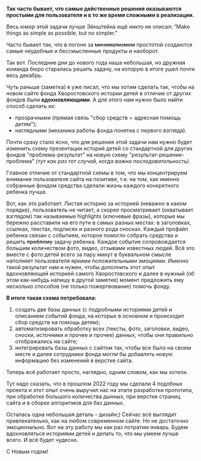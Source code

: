 **Так часто бывает, что самые действенные решения оказываются простыми для пользователя и в то же время сложными в реализации.**

Весь юмор этой задачи лучше Эйнштейна ещё никто не описал: “Make things as simple as possible, but no simpler.”

Часто бывает так, что в погоне за ~~минимализмом~~ простотой создаются самые неудобные и бессмысленные продукты и наоборот.

Так вот. Последние дни до нового года наша небольшая, но дружная команда бюро старалась решить задачу, на которую в итоге ушел почти весь декабрь.

Чуть раньше (заметка) я уже писал, что мы хотим сделать так, чтобы на новом сайте фонда Хворостовского истории детей в отличие от других фондов были **вдохновляющими**. А для этого нам нужно было найти способ сделать их:
- прозрачными (прямая связь "сбор средств = адресная помощь детям");
- наглядными (механика работы фонда понятна с первого взгляда).

Почти сразу стало ясно, что для решения этой задачи нам нужно будет изменить схему презентации историй детей со стандартной для других фондов "проблема-результат" на новую схему "результат-решение-проблема" *(тут как раз тот случай, когда важна последовательность)*. 

Главное отличие от стандартной схемы в том, что мы концентрируем внимание пользователя сайта на позитиве, т.е. на том, как именно собранные фондом средства сделали жизнь каждого конкретного ребенка лучше. 

Вот, как это работает. Листая историю за историей (неважно в каком порядке), пользователь не читает, а скорее просматривает (охватывает взглядом) так называемые highlights (ключевые фразы), которые мы бережно расставили на его пути в самых разных местах: в заголовках, ссылках, текстах, подписях и разного рода сносках. Каждый профайл ребенка связан с событием, которое помогло собрать средства и решить ~~проблему~~ задачу ребенка. Каждое событие сопровождается большим количеством фото, видео, отзывами известных людей. Всё это вместе с фото детей всего за пару минут в буквальном смысле наполняет пользователя яркими положительными эмоциями. Именно такой результат нам и нужен, чтобы дополнить этот опыт вдохновляющей историей самого Хворостовского и далее в нужный (об этом как-нибудь напишу в другой заметке) момент предложить ему несколько способов (не только пожертвование) помочь фонду.

**В итоге такая схема потребовала:**
1) создать две базы данных (с подробными историями детей и описанием событий фонда, на которых в основном и происходит сбор средств на помощь детям);
2) автоматизировать обработку всех (тексты, фото, заголовки, видео, сноски, источники и прочее и прочее) данных, чтобы они правильно отображались на сайте;
3) интегрировать базы данных с сайтом так, чтобы все было на своем месте и далее сотрудники фонда могли бы добавлять новую информацию без изменений в верстке сайта.

Теперь всё работает просто, наглядно, одним словом, как мы хотели.

Тут надо сказать, что в прошлом 2022 году мы сделали 4 подобных проекта и этот опыт очень выручил нас на этапе разработки прототипа, при обработке большого количества дынных, при верстке  страниц сайта и в сборке алгоритмов для баз данных.

Осталась одна небольшая деталь - дизайн;) Сейчас всё выглядит привлекательно, как на любом современном сайте. Но не достаточно  эмоционально. Вот на эту работу мы как раз потратим январь. Будем вдохновляться историями детей и делать то, что мы умеем лучше всего. И всё будет чудесно. 

С Новым годом! 

